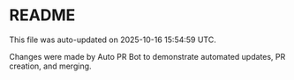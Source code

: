 # README

This file was auto-updated on 2025-10-16 15:54:59 UTC.

Changes were made by Auto PR Bot to demonstrate automated updates, PR creation, and merging.
